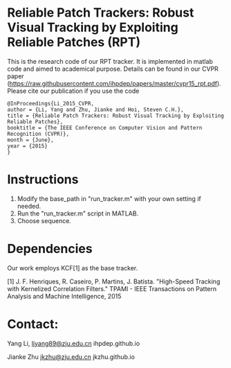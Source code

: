 # Reliable Patch Trackers: Robust Visual Tracking by Exploiting Reliable Patches (RPT)
This is the research code of our RPT tracker. It is implemented in matlab code and aimed to academical purpose. Details can be found in our CVPR paper (https://raw.githubusercontent.com/ihpdep/papers/master/cvpr15_rpt.pdf). Please cite our publication if you use the code

```
@InProceedings{Li_2015_CVPR,
author = {Li, Yang and Zhu, Jianke and Hoi, Steven C.H.},
title = {Reliable Patch Trackers: Robust Visual Tracking by Exploiting Reliable Patches},
booktitle = {The IEEE Conference on Computer Vision and Pattern Recognition (CVPR)},
month = {June},
year = {2015}
}
```

# Instructions
1) Modify the base_path in "run_tracker.m" with your own setting if needed.
2) Run the "run_tracker.m" script in MATLAB.
3) Choose sequence.


# Dependencies
Our work employs KCF[1] as the base tracker.

[1] J. F. Henriques, R. Caseiro, P. Martins, J. Batista. "High-Speed Tracking with Kernelized Correlation Filters." TPAMI - IEEE Transactions on Pattern Analysis and Machine Intelligence, 2015


# Contact:
Yang Li,
liyang89@zju.edu.cn
ihpdep.github.io

Jianke Zhu
jkzhu@zju.edu.cn
jkzhu.github.io

